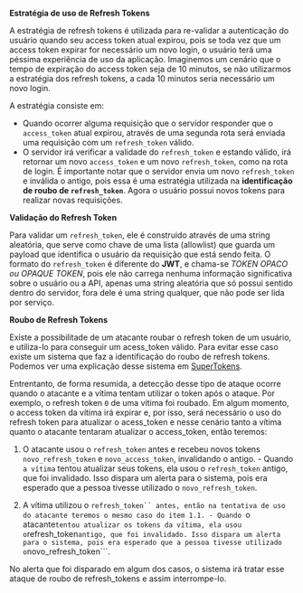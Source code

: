 **Estratégia de uso de Refresh Tokens**

A estratégia de refresh tokens é utilizada para re-validar a autenticação do usuário quando seu access token atual
expirou, pois se toda vez que um access token expirar for necessário um novo login, o usuário terá uma péssima experiência de uso da aplicação. Imaginemos um cenário que o tempo de expiração do access token seja de 10 minutos, se não utilizarmos a estratégia dos refresh tokens, a cada 10 minutos seria necessário um novo login.

A estratégia consiste em:

- Quando ocorrer alguma requisição que o servidor responder que o ```access_token``` atual expirou, através de uma segunda rota será enviada uma requisição com um ```refresh_token``` válido.
- O servidor irá verificar a validade do ```refresh_token``` e estando válido, irá retornar um novo ```access_token``` e um novo ```refresh_token```,  como na rota de login. É importante notar que o servidor envia um novo ```refresh_token``` e inválida o antigo, pois essa é uma estratégia utilizada na **identificação de roubo de ```refresh_token```**. Agora o usuário possui novos tokens para realizar novas requisições.

**Validação do Refresh Token**

Para validar um ```refresh_token```, ele é construido através de uma string aleatória, que serve como chave
de uma lista (allowlist) que guarda um payload que identifica o usuário da requisição que está sendo feita. O formato do ```refresh_token``` é diferente do **JWT**, e chama-se *TOKEN OPACO ou OPAQUE TOKEN*, pois ele não carrega nenhuma informação significativa sobre o usuário ou a API, apenas uma string aleatória que só possui sentido dentro do servidor, fora dele é uma string qualquer, que não pode ser lida por serviço.

**Roubo de Refresh Tokens**

Existe a possibilitade de um atacante roubar o refresh token de um usuário, e utiliza-lo para conseguir
um acess_token válido. Para evitar esse caso existe um sistema que faz a identificação do roubo de refresh tokens. Podemos ver uma explicação desse sistema em [SuperTokens](https://supertokens.io/blog/the-best-way-to-securely-manage-user-sessions).

Entrentanto, de forma resumida, a detecção desse tipo de ataque ocorre quando o atacante e a vítima tentam utilizar o token após o ataque. Por exemplo, o refresh token ```0``` de uma vítima foi roubado. Em algum momento, o access token da vítima irá expirar e, por isso, será necessário o uso do refresh token para atualizar o acess_token e nesse cenário tanto a vítima quanto o atacante tentaram atualizar o access_token, então teremos:

  1. O atacante usou o ```refresh_token``` antes e recebeu novos tokens ```novo_refresh_token``` e ```novo_access_token```, invalidando o antigo.
    - Quando ```a vítima``` tentou atualizar seus tokens, ela usou o ```refresh_token``` antigo, que foi invalidado. Isso dispara um alerta para o sistema, pois era esperado que a pessoa tivesse utilizado o ```novo_refresh_token```.

  2. A vítima utilizou o ```refresh_token`` antes, então na tentativa de uso do atacante teremos o mesmo caso do item 1.1.
    - Quando ```o atacante``` tentou atualizar os tokens da vítima, ela usou o ```refresh_token``` antigo, que foi invalidado. Isso dispara um alerta para o sistema, pois era esperado que a pessoa tivesse utilizado o ```novo_refresh_token```.

No alerta que foi disparado em algum dos casos, o sistema irá tratar esse ataque de roubo de refresh_tokens e assim interrompe-lo.
